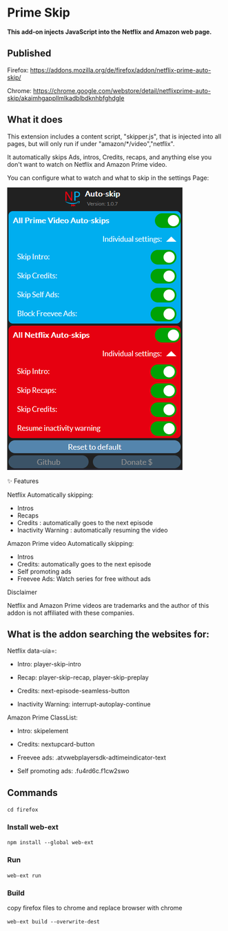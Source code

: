 # Prime Skip

**This add-on injects JavaScript into the Netflix and Amazon web page.**
## Published
Firefox: https://addons.mozilla.org/de/firefox/addon/netflix-prime-auto-skip/

Chrome: https://chrome.google.com/webstore/detail/netflixprime-auto-skip/akaimhgappllmlkadblbdknhbfghdgle
## What it does

This extension includes a content script, "skipper.js", that is injected into all pages, but will only run if under "amazon/*/video","netflix".

It automatically skips Ads, intros, Credits, recaps, and anything else you don't want to watch on Netflix and Amazon Prime video.

You can configure what to watch and what to skip in the settings Page:

![Alt text](Publish/Screenshots/settings.png?raw=true)

✨ Features

Netflix Automatically skipping:


* Intros
* Recaps
* Credits                 : automatically goes to the next episode
* Inactivity Warning      : automatically resuming the video

Amazon Prime video Automatically skipping:


* Intros
* Credits: automatically goes to the next episode
* Self promoting ads
* Freevee Ads: Watch series for free without ads


Disclaimer

Netflix and Amazon Prime videos are trademarks and the author of this addon is not affiliated with these companies.

## What is the addon searching the websites for:

Netflix data-uia=:

* Intro: player-skip-intro

* Recap: player-skip-recap, player-skip-preplay

* Credits: next-episode-seamless-button

* Inactivity Warning: interrupt-autoplay-continue

Amazon Prime ClassList:

* Intro: skipelement

* Credits: nextupcard-button

* Freevee ads: .atvwebplayersdk-adtimeindicator-text

* Self promoting ads: .fu4rd6c.f1cw2swo

## Commands
```cd firefox```
### Install web-ext
```npm install --global web-ext```
### Run
```web-ext run```
### Build
copy firefox files to chrome and replace browser with chrome

```web-ext build --overwrite-dest```
